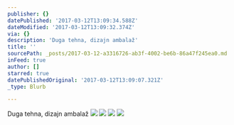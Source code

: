 ```yaml
---
publisher: {}
datePublished: '2017-03-12T13:09:34.588Z'
dateModified: '2017-03-12T13:09:32.374Z'
via: {}
description: 'Duga tehna, dizajn ambalaž'
title: ''
sourcePath: _posts/2017-03-12-a3316726-ab3f-4002-be6b-86a47f245ea0.md
inFeed: true
author: []
starred: true
datePublishedOriginal: '2017-03-12T13:09:07.321Z'
_type: Blurb

---
```

Duga tehna, dizajn ambalaž
![](https://the-grid-user-content.s3-us-west-2.amazonaws.com/4f69fca4-3d2a-4eeb-9edb-b0930ff1d119.jpg)
![](https://the-grid-user-content.s3-us-west-2.amazonaws.com/4eeeb189-f246-49ef-a164-05945730a2ca.jpg)
![](https://the-grid-user-content.s3-us-west-2.amazonaws.com/47c6a6d7-326d-4f33-a0d8-7dd27d7ec06a.jpg)
![](https://the-grid-user-content.s3-us-west-2.amazonaws.com/c377e4ac-f0fe-4e46-b1d1-e6d457627b29.jpg)